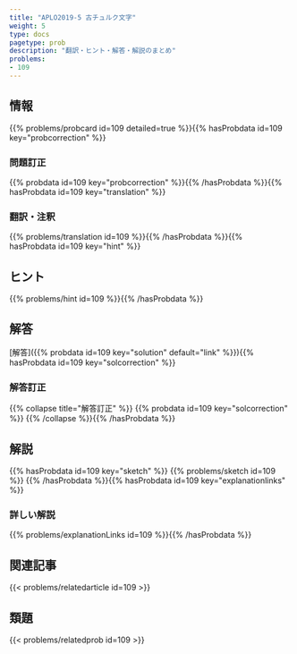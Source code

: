 ```yaml
---
title: "APLO2019-5 古チュルク文字"
weight: 5
type: docs
pagetype: prob
description: "翻訳・ヒント・解答・解説のまとめ"
problems: 
- 109
---
```


## 情報

{{% problems/probcard id=109 detailed=true %}}{{% hasProbdata id=109 key="probcorrection" %}}

### 問題訂正

{{% probdata id=109 key="probcorrection" %}}{{% /hasProbdata %}}{{% hasProbdata id=109 key="translation" %}}

### 翻訳・注釈

{{% problems/translation id=109 %}}{{% /hasProbdata %}}{{% hasProbdata id=109 key="hint" %}}

## ヒント

{{% problems/hint id=109 %}}{{% /hasProbdata %}}

## 解答

[解答]({{% probdata id=109 key="solution" default="link" %}}){{% hasProbdata id=109 key="solcorrection" %}}

### 解答訂正

{{% collapse title="解答訂正" %}}
{{% probdata id=109 key="solcorrection" %}}
{{% /collapse %}}{{% /hasProbdata %}}

## 解説

{{% hasProbdata id=109 key="sketch" %}}
{{% problems/sketch id=109 %}}
{{% /hasProbdata %}}{{% hasProbdata id=109 key="explanationlinks" %}}

### 詳しい解説

{{% problems/explanationLinks id=109 %}}{{% /hasProbdata %}}

## 関連記事

{{< problems/relatedarticle id=109 >}}

## 類題

{{< problems/relatedprob id=109 >}}
